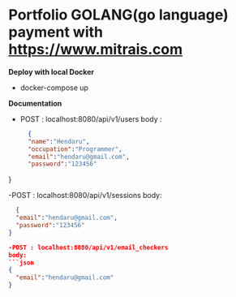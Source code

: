 # Portfolio GOLANG(go language) payment with https://www.mitrais.com

**Deploy with local Docker**
- docker-compose up

**Documentation**
- POST : localhost:8080/api/v1/users
  body : 
  ```json 
    {
    "name":"Hendaru",
    "occupation":"Programmer",
    "email":"hendaru@gmail.com",
    "password":"123456"
} 

-POST : localhost:8080/api/v1/sessions 
  body:
  ```json
    {
    "email":"hendaru@gmail.com",
    "password":"123456"
}

-POST : localhost:8080/api/v1/email_checkers
body:
```json
{
    "email":"hendaru@gmail.com"
}

